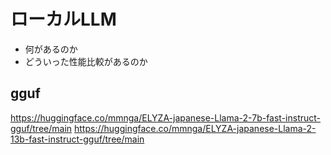 # ローカルLLM
- 何があるのか
- どういった性能比較があるのか

## gguf

https://huggingface.co/mmnga/ELYZA-japanese-Llama-2-7b-fast-instruct-gguf/tree/main
https://huggingface.co/mmnga/ELYZA-japanese-Llama-2-13b-fast-instruct-gguf/tree/main